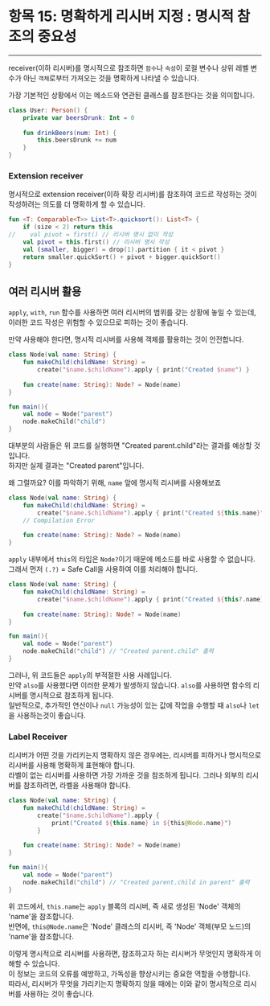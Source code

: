 # 항목 15: 명확하게 리시버 지정 : 명시적 참조의 중요성

---

receiver(이하 리시버)를 명시적으로 참조하면 `함수`나 `속성`이 로컬 변수나 상위 레벨 변수가 아닌 `객체`로부터 가져오는 것을 명확하게 나타낼 수 있습니다. 

가장 기본적인 상황에서 이는 메소드와 연관된 클래스를 참조한다는 것을 의미합니다.

```kotlin
class User: Person() {
    private var beersDrunk: Int = 0
    
    fun drinkBeers(num: Int) {
        this.beersDrunk += num
    }
}
```

### Extension receiver
명시적으로 extension receiver(이하 확장 리시버)를 참조하여 코드르 작성하는 것이 작성하려는 의도를 더 명확하게 할 수 있습니다. 

```kotlin
fun <T: Comparable<T>> List<T>.quicksort(): List<T> {
    if (size < 2) return this
//    val pivot = first() // 리시버 명시 없이 작성
    val pivot = this.first() // 리시버 명시 작성
    val (smaller, bigger) = drop(1).partition { it < pivot }
    return smaller.quickSort() + pivot + bigger.quickSort()
}
```

## 여러 리시버 활용
 
`apply`, `with`, `run` 함수를 사용하면 여러 리시버의 범위를 갖는 상황에 놓일 수 있는데, 이러한 코드 작성은 위험할 수 있으므로 피하는 것이 좋습니다. 

만약 사용해야 한다면, 명시적 리시버를 사용해 객체를 활용하는 것이 안전합니다.

```kotlin
class Node(val name: String) {
    fun makeChild(childName: String) =
        create("$name.$childName").apply { print("Created $name") }
        
    fun create(name: String): Node? = Node(name)
}

fun main(){
    val node = Node("parent") 
    node.makeChild("child")
}
```

대부분의 사람들은 위 코드를 실행하면 "Created parent.child"라는 결과를 예상할 것입니다.   
하지만 실제 결과는 "Created parent"입니다. 

왜 그럴까요? 이를 파악하기 위해, `name` 앞에 명시적 리시버를 사용해보죠
```kotlin
class Node(val name: String) {
    fun makeChild(childName: String) =
        create("$name.$childName").apply { print("Created ${this.name}") }
    // Compilation Error
    
    fun create(name: String): Node? = Node(name)
}
```

`apply` 내부에서 `this`의 타입은 `Node?`이기 때문에 메소드를 바로 사용할 수 없습니다.   
그래서 먼저 `(.?)` = Safe Call을 사용하여 이를 처리해야 합니다.

```kotlin
class Node(val name: String) {
    fun makeChild(childName: String) =
        create("$name.$childName").apply { print("Created ${this?.name}") }
        
    fun create(name: String): Node? = Node(name)
}

fun main(){
    val node = Node("parent") 
    node.makeChild("child") // "Created parent.child" 출력
}
```

그러나, 위 코드들은 `apply`의 부적절한 사용 사례입니다.   
만약 `also`를 사용했다면 이러한 문제가 발생하지 않습니다. `also`를 사용하면 함수의 리시버를 명시적으로 참조하게 됩니다.   
일반적으로, 추가적인 연산이나 `null` 가능성이 있는 값에 작업을 수행할 때 `also`나 `let`을 사용하는것이 좋습니다.

### Label Receiver
리시버가 어떤 것을 가리키는지 명확하지 않은 경우에는, 리시버를 피하거나 명시적으로 리시버를 사용해 명확하게 표현해야 합니다.   
라벨이 없는 리시버를 사용하면 가장 가까운 것을 참조하게 됩니다. 그러나 외부의 리시버를 참조하려면, 라벨을 사용해야 합니다.

```kotlin
class Node(val name: String) {
    fun makeChild(childName: String) =
        create("$name.$childName").apply { 
            print("Created ${this.name} in ${this@Node.name}")
        }
        
    fun create(name: String): Node? = Node(name)
}

fun main(){
    val node = Node("parent") 
    node.makeChild("child") // "Created parent.child in parent" 출력
}
```

위 코드에서, `this.name`는 `apply` 블록의 리시버, 즉 새로 생성된 'Node' 객체의 'name'을 참조합니다.   
반면에, `this@Node.name`은 'Node' 클래스의 리시버, 즉 'Node' 객체(부모 노드)의 'name'을 참조합니다.

이렇게 명시적으로 리시버를 사용하면, 참조하고자 하는 리시버가 무엇인지 명확하게 이해할 수 있습니다.   
이 정보는 코드의 오류를 예방하고, 가독성을 향상시키는 중요한 역할을 수행합니다.  
따라서, 리시버가 무엇을 가리키는지 명확하지 않을 때에는 이와 같이 명시적으로 리시버를 사용하는 것이 좋습니다.